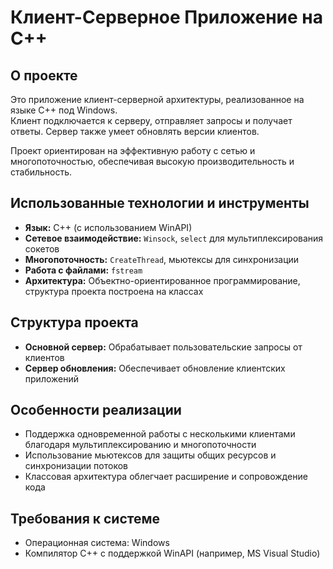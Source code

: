 # Клиент-Серверное Приложение на C++

## О проекте

Это приложение клиент-серверной архитектуры, реализованное на языке C++ под Windows.  
Клиент подключается к серверу, отправляет запросы и получает ответы. Сервер также умеет обновлять версии клиентов.  

Проект ориентирован на эффективную работу с сетью и многопоточностью, обеспечивая высокую производительность и стабильность.

## Использованные технологии и инструменты

- **Язык:** C++ (с использованием WinAPI)
- **Сетевое взаимодействие:** `Winsock`, `select` для мультиплексирования сокетов
- **Многопоточность:** `CreateThread`, мьютексы для синхронизации
- **Работа с файлами:** `fstream`
- **Архитектура:** Объектно-ориентированное программирование, структура проекта построена на классах

## Структура проекта

- **Основной сервер:** Обрабатывает пользовательские запросы от клиентов
- **Сервер обновления:** Обеспечивает обновление клиентских приложений

## Особенности реализации

- Поддержка одновременной работы с несколькими клиентами благодаря мультиплексированию и многопоточности
- Использование мьютексов для защиты общих ресурсов и синхронизации потоков
- Классовая архитектура облегчает расширение и сопровождение кода

## Требования к системе

- Операционная система: Windows
- Компилятор C++ с поддержкой WinAPI (например, MS Visual Studio)
